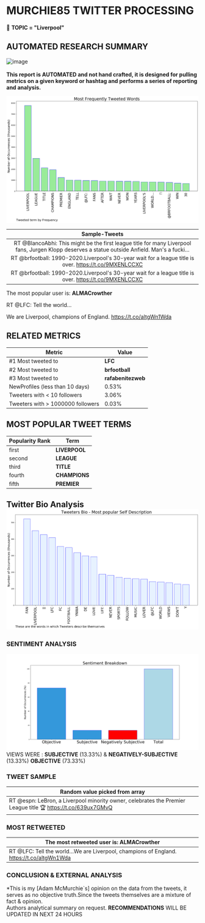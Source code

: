 # MURCHIE85 TWITTER PROCESSING 
&#x1F34E; **TOPIC = "Liverpool"**

## AUTOMATED RESEARCH SUMMARY

![image](https://marketingplatform.google.com/about/static/images/gmp/analytics-smb-benefit.jpg)
<br></br>
<b> This report is AUTOMATED and not hand crafted, it is designed for pulling metrics on a given keyword or hashtag and performs a series of reporting and analysis.</b>



![image](TWEETS.png)



|                **Sample-Tweets**        |
| :-------------: |
| RT @BlancoAbhi: This might be the first league title for many Liverpool fans, Jurgen Klopp deserves a statue outside Anfield. Man's a fucki… |
| RT @brfootball: 1990-2020.Liverpool's 30-year wait for a league title is over. https://t.co/9MXENLCCXC |
| RT @brfootball: 1990-2020.Liverpool's 30-year wait for a league title is over. https://t.co/9MXENLCCXC |

The most popular user is: **ALMACrowther**
<div class="alert alert-block alert-danger"> RT @LFC: Tell the world…

We are Liverpool, champions of England. https://t.co/altgWn1Wda</div>

## RELATED METRICS<br>
| Metric | Value |
| ------------- | ------------- |
| #1 Most tweeted to  | **LFC** |
| #2 Most tweeted to  | **brfootball** |
| #3 Most tweeted to  | **rafabenitezweb** |
| NewProfiles (less than 10 days) | 0.53%  |
| Tweeters with < 10 followers  | 3.06%|
| Tweeters with > 1000000 followers  | 0.03%  |



## MOST POPULAR TWEET TERMS 


| Popularity Rank  | Term |
| ------------- | ------------- |
| first  | **LIVERPOOL**  |
| second  | **LEAGUE**  |
| third  | **TITLE** |
| fourth  | **CHAMPIONS**  |
| fifth  | **PREMIER**  |


## Twitter Bio Analysis![image](BIO.png)
### SENTIMENT ANALYSIS
![image](sentiment.png)
VIEWS WERE : **SUBJECTIVE**  (13.33%) & **NEGATIVELY-SUBJECTIVE** (13.33%) **OBJECTIVE** (73.33%)

### TWEET SAMPLE 
| Random value picked from array |
| ------------- |
|RT @espn: LeBron, a Liverpool minority owner, celebrates the Premier League title 🏆 https://t.co/639ux7GMvQ |

### MOST RETWEETED 

| The most retweeted user is: **ALMACrowther**  |
| ------------- |
| RT @LFC: Tell the world…We are Liverpool, champions of England. https://t.co/altgWn1Wda |

### CONCLUSION & EXTERNAL ANALYSIS

*This is my [Adam McMurchie`s] opinion on the data from the tweets, it serves as no objective truth.Since the tweets themselves are a mixture of fact & opinion.<br>
Authors analytical summary on request.
**RECOMMENDATIONS** WILL BE UPDATED IN NEXT  24 HOURS <br>
